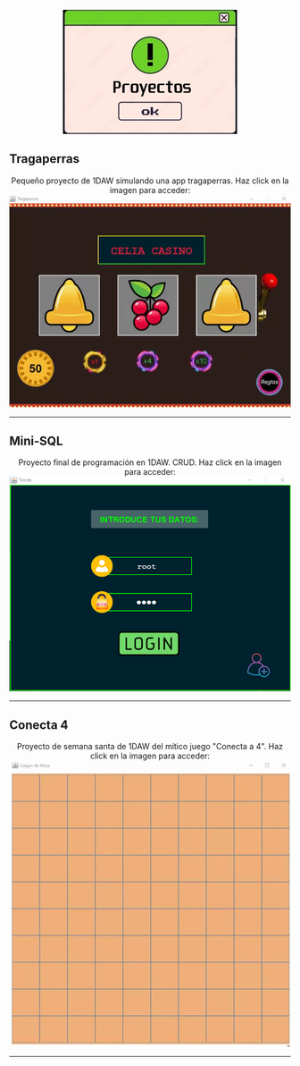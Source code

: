 <p align="center">
    <img src="imagenes/proyecto.jpg" alt="Proyecto 1">
</p>

## Tragaperras
<div align="center">
Pequeño proyecto de 1DAW simulando una app tragaperras. Haz click en la imagen para acceder: <br/>

<a href="https://github.com/Vostenznuk/Tragaperras_1DAW">
<img src="imagenes/tragaperras.gif" alt="Proyecto 1">
</a></div>

<hr/>

## Mini-SQL

<div align="center">
Proyecto final de programación en 1DAW. CRUD. Haz click en la imagen para acceder: <br/>

<a href="https://github.com/Vostenznuk/Aplicacion_BDD_1DAW">
<img src="imagenes/appBDD.png" alt="Proyecto 2">
</a></div>

<hr/>

## Conecta 4

<div align="center">
Proyecto de semana santa de 1DAW del mítico juego "Conecta a 4". Haz click en la imagen para acceder: <br/>

<a href="https://github.com/Vostenznuk/Conecta4_1DAW">
<img src="imagenes/conecta4.gif" alt="Proyecto 3">
</a></div>

<hr/>



